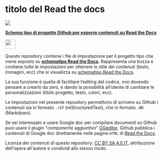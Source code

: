 # titolo del Read the docs

<p><img src="https://raw.githubusercontent.com/cirospat/rtd-schematipo/master/static/help.jpg"></p>

[**Schema tipo di progetto Github per esporre contenuti su Read the Docs**](https://schema-tipo.readthedocs.io)  
<p><img class="imageLeft" style="width: 33px; height: 30px;" src="https://raw.githubusercontent.com/cirospat/rtd-schematipo/master/static/robin_batman.PNG"></p>

Questo repository contiene i file di impostazione per il progetto tipo che viene esposto su [**schematipo Read the Docs**](https://schema-tipo.readthedocs.io). Rappresenta una bozza e contiene tutte le impostazioni per ottenere lo stile dei contenuti (testo, immagini, ecc) che si visualizza su [schematipo Read the Docs](https://schema-tipo.readthedocs.io).

La sua funzione è quella di facilitare l’editing del codice, non dovendo pensare a crearlo da zero, e dando la possibilità all’utente di cambiare le personalizzazioni (titolo progetto, testo, colori, ecc).

Le impostazioni nel presente repository permettono di scrivere su Github i contenuti sia in formato `.rST` (reStructuredText), che in formato `.MD` (Markdown).

Se sei interessato a usare Google doc per compilare documenti su Github puoi usare il plugin "componente aggiuntivo" [GGeditor](http://googledocs.readthedocs.io). Github pubblica i contenuti di Google doc direttamente nelle pagine `HTML` di [Read the Docs](https://readthedocs.org/).


Licenza dei contenuti di questo repository: [CC BY SA 4.0 IT](https://creativecommons.org/licenses/by-sa/4.0/deed.it), attribuzione dell'opera all'autore e condividi allo stesso modo.




